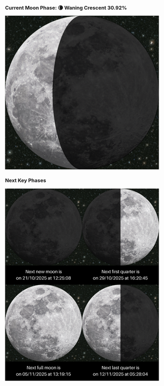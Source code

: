 ### Current Moon Phase: 🌘 Waning Crescent 30.92%
![Moon Phase](moonphase.png)
### Next Key Phases
![Gallery](gallery.png)